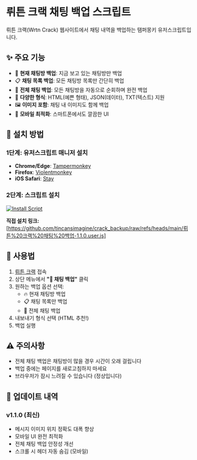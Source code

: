 # 뤼튼 크랙 채팅 백업 스크립트

뤼튼 크랙(Wrtn Crack) 웹사이트에서 채팅 내역을 백업하는 탬퍼몽키 유저스크립트입니다.

## ✨ 주요 기능

- 💬 **현재 채팅방 백업**: 지금 보고 있는 채팅방만 백업
- 📋 **채팅 목록 백업**: 모든 채팅방 목록만 간단히 백업  
- 🌟 **전체 채팅 백업**: 모든 채팅방을 자동으로 순회하며 완전 백업
- 📄 **다양한 형식**: HTML(예쁜 형태), JSON(데이터), TXT(텍스트) 지원
- 🖼️ **이미지 포함**: 채팅 내 이미지도 함께 백업
- 📱 **모바일 최적화**: 스마트폰에서도 깔끔한 UI

## 🚀 설치 방법

### 1단계: 유저스크립트 매니저 설치
- **Chrome/Edge**: [Tampermonkey](https://www.tampermonkey.net/)
- **Firefox**: [Violentmonkey](https://violentmonkey.github.io/)
- **iOS Safari**: [Stay](https://apps.apple.com/kr/app/stay-for-safari/id1591620171)

### 2단계: 스크립트 설치

[![Install Script](https://img.shields.io/badge/🚀%20Install-뤼튼_크랙_백업-red?style=for-the-badge)](https://github.com/tincansimagine/crack_backup/raw/refs/heads/main/%EB%A4%BC%ED%8A%BC%20%ED%81%AC%EB%9E%99%20%EC%B1%84%ED%8C%85%20%EB%B0%B1%EC%97%85-1.1.0.user.js)

**직접 설치 링크:**
[https://github.com/tincansimagine/crack_backup/raw/refs/heads/main/뤼튼%20크랙%20채팅%20백업-1.1.0.user.js]

## 📖 사용법

1. [뤼튼 크랙](https://crack.wrtn.ai) 접속
2. 상단 메뉴에서 **"💾 채팅 백업"** 클릭
3. 원하는 백업 옵션 선택:
   - 🔥 현재 채팅방 백업
   - 📋 채팅 목록만 백업  
   - 🌟 전체 채팅 백업
4. 내보내기 형식 선택 (HTML 추천!)
5. 백업 실행

## ⚠️ 주의사항

- 전체 채팅 백업은 채팅방이 많을 경우 시간이 오래 걸립니다
- 백업 중에는 페이지를 새로고침하지 마세요
- 브라우저가 잠시 느려질 수 있습니다 (정상입니다)

## 🎯 업데이트 내역

### v1.1.0 (최신)
- 메시지 이미지 위치 정확도 대폭 향상
- 모바일 UI 완전 최적화
- 전체 채팅 백업 안정성 개선
- 스크롤 시 헤더 자동 숨김 (모바일)
